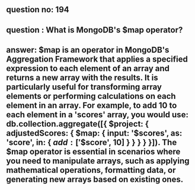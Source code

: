 
      
## question no: 194

## question : What is MongoDB's $map operator?

## answer: $map is an operator in MongoDB's Aggregation Framework that applies a specified expression to each element of an array and returns a new array with the results. It is particularly useful for transforming array elements or performing calculations on each element in an array. For example, to add 10 to each element in a 'scores' array, you would use: db.collection.aggregate([{ $project: { adjustedScores: { $map: { input: '$scores', as: 'score', in: { $add: ['$$score', 10] } } } } }]). The $map operator is essential in scenarios where you need to manipulate arrays, such as applying mathematical operations, formatting data, or generating new arrays based on existing ones.
      